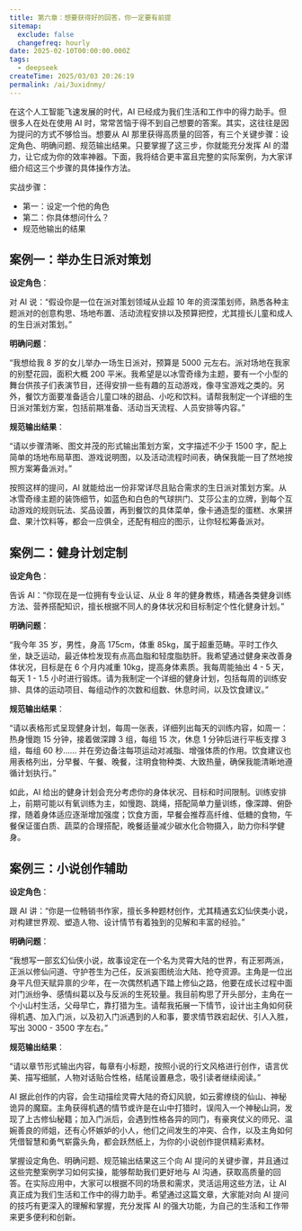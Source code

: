 ```yaml
---
title: 第六章：想要获得好的回答，你一定要有前提
sitemap:
  exclude: false
  changefreq: hourly
date: 2025-02-10T00:00:00.000Z
tags:
  - deepseek
createTime: 2025/03/03 20:26:19
permalink: /ai/3uxidnmy/
---
```



在这个人工智能飞速发展的时代，AI 已经成为我们生活和工作中的得力助手。但很多人在处在使用 AI 时，常常苦恼于得不到自己想要的答案。其实，这往往是因为提问的方式不够恰当。想要从 AI 那里获得高质量的回答，有三个关键步骤：设定角色、明确问题、规范输出结果。只要掌握了这三步，你就能充分发挥 AI 的潜力，让它成为你的效率神器。下面，我将结合更丰富且完整的实际案例，为大家详细介绍这三个步骤的具体操作方法。

实战步骤：

- 第一：设定一个他的角色
- 第二：你具体想问什么？
- 规范他输出的结果

## 案例一：举办生日派对策划

**设定角色**：

对 AI 说：“假设你是一位在派对策划领域从业超 10 年的资深策划师，熟悉各种主题派对的创意构思、场地布置、活动流程安排以及预算把控，尤其擅长儿童和成人的生日派对策划。”

**明确问题**：

“我想给我 8 岁的女儿举办一场生日派对，预算是 5000 元左右。派对场地在我家的别墅花园，面积大概 200 平米。我希望是以冰雪奇缘为主题，要有一个小型的舞台供孩子们表演节目，还得安排一些有趣的互动游戏，像寻宝游戏之类的。另外，餐饮方面要准备适合儿童口味的甜品、小吃和饮料。请帮我制定一个详细的生日派对策划方案，包括前期准备、活动当天流程、人员安排等内容。”

**规范输出结果**：

“请以步骤清晰、图文并茂的形式输出策划方案，文字描述不少于 1500 字，配上简单的场地布局草图、游戏说明图，以及活动流程时间表，确保我能一目了然地按照方案筹备派对。”

按照这样的提问，AI 就能给出一份非常详尽且贴合需求的生日派对策划方案。从冰雪奇缘主题的装饰细节，如蓝色和白色的气球拱门、艾莎公主的立牌，到每个互动游戏的规则玩法、奖品设置，再到餐饮的具体菜单，像卡通造型的蛋糕、水果拼盘、果汁饮料等，都会一应俱全，还配有相应的图示，让你轻松筹备派对。

## 案例二：健身计划定制

**设定角色**：

告诉 AI：“你现在是一位拥有专业认证、从业 8 年的健身教练，精通各类健身训练方法、营养搭配知识，擅长根据不同人的身体状况和目标制定个性化健身计划。”

**明确问题**：

“我今年 35 岁，男性，身高 175cm，体重 85kg，属于超重范畴。平时工作久坐，缺乏运动，最近体检发现有点高血脂和轻度脂肪肝。我希望通过健身来改善身体状况，目标是在 6 个月内减重 10kg，提高身体素质。我每周能抽出 4 - 5 天，每天 1 - 1.5 小时进行锻炼。请为我制定一个详细的健身计划，包括每周的训练安排、具体的运动项目、每组动作的次数和组数、休息时间，以及饮食建议。”

**规范输出结果**：

“请以表格形式呈现健身计划，每周一张表，详细列出每天的训练内容，如周一：热身慢跑 15 分钟，接着做深蹲 3 组，每组 15 次，休息 1 分钟后进行平板支撑 3 组，每组 60 秒…… 并在旁边备注每项运动对减脂、增强体质的作用。饮食建议也用表格列出，分早餐、午餐、晚餐，注明食物种类、大致热量，确保我能清晰地遵循计划执行。”

如此，AI 给出的健身计划会充分考虑你的身体状况、目标和时间限制。训练安排上，前期可能以有氧训练为主，如慢跑、跳绳，搭配简单力量训练，像深蹲、俯卧撑，随着身体适应逐渐增加强度；饮食方面，早餐会推荐高纤维、低糖的食物，午餐保证蛋白质、蔬菜的合理搭配，晚餐适量减少碳水化合物摄入，助力你科学健身。

## 案例三：小说创作辅助

**设定角色**：

跟 AI 讲：“你是一位畅销书作家，擅长多种题材创作，尤其精通玄幻仙侠类小说，对构建世界观、塑造人物、设计情节有着独到的见解和丰富的经验。”

**明确问题**：

“我想写一部玄幻仙侠小说，故事设定在一个名为灵霄大陆的世界，有正邪两派，正派以修仙问道、守护苍生为己任，反派妄图统治大陆、抢夺资源。主角是一位出身平凡但天赋异禀的少年，在一次偶然机遇下踏上修仙之路，他要在成长过程中面对门派纷争、感情纠葛以及与反派的生死较量。我目前构思了开头部分，主角在一个小山村生活，父母早亡，靠打猎为生。请帮我拓展一下情节，设计出主角如何获得机遇、加入门派，以及初入门派遇到的人和事，要求情节跌宕起伏、引人入胜，写出 3000 - 3500 字左右。”

**规范输出结果**：

“请以章节形式输出内容，每章有小标题，按照小说的行文风格进行创作，语言优美、描写细腻，人物对话贴合性格，结尾设置悬念，吸引读者继续阅读。”

AI 据此创作的内容，会生动描绘灵霄大陆的奇幻风貌，如云雾缭绕的仙山、神秘诡异的魔窟。主角获得机遇的情节或许是在山中打猎时，误闯入一个神秘山洞，发现了上古修仙秘籍；加入门派后，会遇到性格各异的同门，有豪爽仗义的师兄、温婉善良的师姐，还有心怀嫉妒的小人，他们之间发生的冲突、合作，以及主角如何凭借智慧和勇气崭露头角，都会跃然纸上，为你的小说创作提供精彩素材。

掌握设定角色、明确问题、规范输出结果这三个向 AI 提问的关键步骤，并且通过这些完整案例学习如何实操，能够帮助我们更好地与 AI 沟通，获取高质量的回答。在实际应用中，大家可以根据不同的场景和需求，灵活运用这些方法，让 AI 真正成为我们生活和工作中的得力助手。希望通过这篇文章，大家能对向 AI 提问的技巧有更深入的理解和掌握，充分发挥 AI 的强大功能，为自己的生活和工作带来更多便利和创新。
